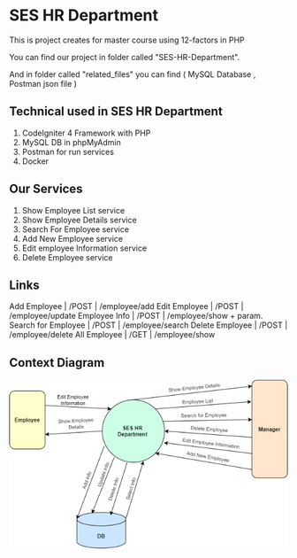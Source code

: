 # SES HR Department

This is project creates for master course using 12-factors in PHP

You can find our project in folder called "SES-HR-Department".

And in folder called "related_files" you can find ( MySQL Database , Postman json file )

## Technical used in SES HR Department
1. CodeIgniter 4 Framework with PHP
2. MySQL DB in phpMyAdmin
3. Postman for run services
4. Docker

## Our Services
1. Show Employee List service
2. Show Employee Details service
3. Search For Employee service
4. Add New Employee service
5. Edit employee Information service
6. Delete Employee service

## Links
Add Employee        |   /POST   | /employee/add
Edit Employee       |   /POST   | /employee/update
Employee Info       |   /POST   | /employee/show  + param.
Search for Employee |   /POST   | /employee/search
Delete Employee     |   /POST   | /employee/delete
All Employee        |   /GET    | /employee/show

## Context Diagram
![Context Diagram](context_diagram.png)



